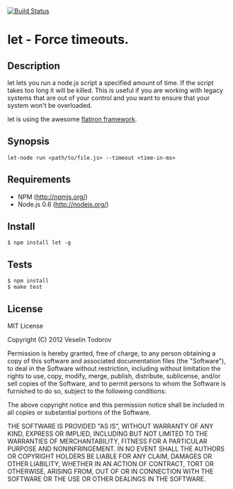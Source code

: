 [![Build Status](https://secure.travis-ci.org/vesln/let.png)](http://travis-ci.org/vesln/let)

# let - Force timeouts.

## Description

let lets you run a node.js script a specified amount of time. If the
script takes too long it will be killed. This is useful if you are
working with legacy systems that are out of your control and you want to
ensure that your system won't be overloaded.

let is using the awesome [flatiron framework](https://github.com/flatiron).

## Synopsis

```   
let-node run <path/to/file.js> --timeout <time-in-ms>
```

## Requirements

- NPM (http://npmjs.org/)
- Node.js 0.6 (http://nodejs.org/)

## Install

```
$ npm install let -g
```

## Tests

```
$ npm install
$ make test
```

## License

MIT License

Copyright (C) 2012 Veselin Todorov

Permission is hereby granted, free of charge, to any person obtaining a copy of
this software and associated documentation files (the "Software"), to deal in
the Software without restriction, including without limitation the rights to
use, copy, modify, merge, publish, distribute, sublicense, and/or sell copies
of the Software, and to permit persons to whom the Software is furnished to do
so, subject to the following conditions:

The above copyright notice and this permission notice shall be included in all
copies or substantial portions of the Software.

THE SOFTWARE IS PROVIDED "AS IS", WITHOUT WARRANTY OF ANY KIND, EXPRESS OR
IMPLIED, INCLUDING BUT NOT LIMITED TO THE WARRANTIES OF MERCHANTABILITY,
FITNESS FOR A PARTICULAR PURPOSE AND NONINFRINGEMENT. IN NO EVENT SHALL THE
AUTHORS OR COPYRIGHT HOLDERS BE LIABLE FOR ANY CLAIM, DAMAGES OR OTHER
LIABILITY, WHETHER IN AN ACTION OF CONTRACT, TORT OR OTHERWISE, ARISING FROM,
OUT OF OR IN CONNECTION WITH THE SOFTWARE OR THE USE OR OTHER DEALINGS IN THE
SOFTWARE.
